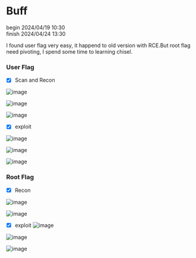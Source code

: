 Buff
===

begin 2024/04/19 10:30  
finish 2024/04/24 13:30

I found user flag very easy, it happend to old version with RCE.But root flag need pivoting, I spend some time to learning chisel.

###  User Flag

- [x] Scan and Recon

![image](https://github.com/jim091418/htb_writeup/assets/67756786/855fb941-19fd-4b4a-98c4-ca6c99398b95)

![image](https://github.com/jim091418/htb_writeup/assets/67756786/7a3e536e-577f-41b9-b010-df32ec53f33d)

![image](https://github.com/jim091418/htb_writeup/assets/67756786/837ecd13-9e78-4c61-afb3-066acc35b865)


- [x] exploit

![image](https://github.com/jim091418/htb_writeup/assets/67756786/fc7a7abd-6003-4c25-9638-e842738b751e)

![image](https://github.com/jim091418/htb_writeup/assets/67756786/7046a598-1835-4f78-8e78-68f52efaaf36)

![image](https://github.com/jim091418/htb_writeup/assets/67756786/5cae8c89-c656-4427-92c1-22c55915f13d)

###  Root Flag

- [x] Recon

![image](https://github.com/jim091418/htb_writeup/assets/67756786/7d3b3339-e7b2-46fa-a124-e1a634cdffbf)

![image](https://github.com/jim091418/htb_writeup/assets/67756786/758d995c-01af-4603-8190-e5d4426e8a89)


- [x] exploit
![image](https://github.com/jim091418/htb_writeup/assets/67756786/1ea8db94-06e4-4275-b2ac-4506867b2baf)

![image](https://github.com/jim091418/htb_writeup/assets/67756786/5d670420-4c52-4a16-9404-c0c69846ce14)

![image](https://github.com/jim091418/htb_writeup/assets/67756786/a1cb9014-c185-4fe4-9d49-e7628cf91507)

